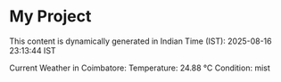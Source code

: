 # My Project

This content is dynamically generated in Indian Time (IST): 2025-08-16 23:13:44 IST


Current Weather in Coimbatore:
Temperature: 24.88 °C
Condition: mist
